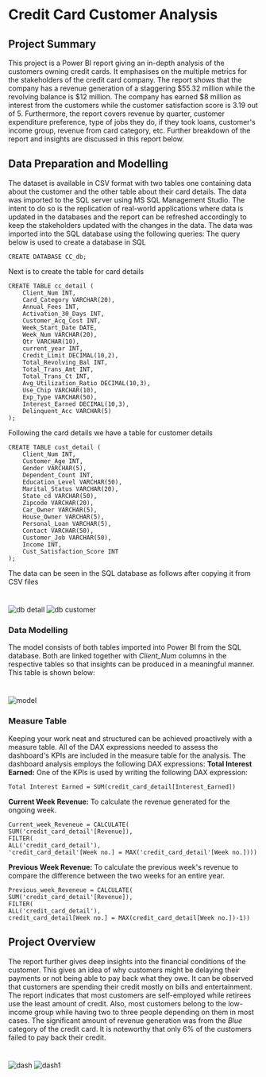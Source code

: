# Credit Card Customer Analysis
## Project Summary
This project is a Power BI report giving an in-depth analysis of the customers owning credit cards. It emphasises on the multiple metrics for the stakeholders of the credit card company. The report shows that the company has a revenue generation of a staggering $55.32 million while the revolving balance is $12 million. The company has earned $8 million as interest from the customers while the customer satisfaction score is 3.19 out of 5. Furthermore, the report covers revenue by quarter, customer expenditure preference, type of jobs they do, if they took loans, customer's income group, revenue from card category, etc. Further breakdown of the report and insights are discussed in this report below.
## Data Preparation and Modelling
The dataset is available in CSV format with two tables one containing data about the customer and the other table about their card details. The data was imported to the SQL server using MS SQL Management Studio. The intent to do so is the replication of real-world applications where data is updated in the databases and the report can be refreshed accordingly to keep the stakeholders updated with the changes in the data. The data was imported into the SQL database using the following queries:
The query below is used to create a database in SQL
```
CREATE DATABASE CC_db;
```
Next is to create the table for card details
```
CREATE TABLE cc_detail (
    Client_Num INT,
    Card_Category VARCHAR(20),
    Annual_Fees INT,
    Activation_30_Days INT,
    Customer_Acq_Cost INT,
    Week_Start_Date DATE,
    Week_Num VARCHAR(20),
    Qtr VARCHAR(10),
    current_year INT,
    Credit_Limit DECIMAL(10,2),
    Total_Revolving_Bal INT,
    Total_Trans_Amt INT,
    Total_Trans_Ct INT,
    Avg_Utilization_Ratio DECIMAL(10,3),
    Use_Chip VARCHAR(10),
    Exp_Type VARCHAR(50),
    Interest_Earned DECIMAL(10,3),
    Delinquent_Acc VARCHAR(5)
);
```
Following the card details we have a table for customer details
```
CREATE TABLE cust_detail (
    Client_Num INT,
    Customer_Age INT,
    Gender VARCHAR(5),
    Dependent_Count INT,
    Education_Level VARCHAR(50),
    Marital_Status VARCHAR(20),
    State_cd VARCHAR(50),
    Zipcode VARCHAR(20),
    Car_Owner VARCHAR(5),
    House_Owner VARCHAR(5),
    Personal_Loan VARCHAR(5),
    Contact VARCHAR(50),
    Customer_Job VARCHAR(50),
    Income INT,
    Cust_Satisfaction_Score INT
);
```
The data can be seen in the SQL database as follows after copying it from CSV files
#
![db detail](https://github.com/user-attachments/assets/b422fc72-873c-4c41-a911-d64fdd71c2e7)
![db customer](https://github.com/user-attachments/assets/e6889ca2-203b-456d-91ee-fb15381a3210)
### Data Modelling
The model consists of both tables imported into Power BI from the SQL database. Both are linked together with *Client_Num* columns in the respective tables so that insights can be produced in a meaningful manner. This table is shown below:
#
![model](https://github.com/user-attachments/assets/f117e3d3-466e-4c75-bc5d-6dd56ba98c8c)
### Measure Table
Keeping your work neat and structured can be achieved proactively with a measure table. All of the DAX expressions needed to assess the dashboard's KPIs are included in the measure table for the analysis. The dashboard analysis employs the following DAX expressions:
**Total Interest Earned:** One of the KPIs is used by writing the following DAX expression:
```
Total Interest Earned = SUM(credit_card_detail[Interest_Earned])
```
**Current Week Revenue:** To calculate the revenue generated for the ongoing week.
```
Current_week_Reveneue = CALCULATE(
SUM('credit_card_detail'[Revenue]),
FILTER(
ALL('credit_card_detail'),
'credit_card_detail'[Week no.] = MAX('credit_card_detail'[Week no.])))
```
**Previous Week Revenue:** To calculate the previous week's revenue to compare the difference between the two weeks for an entire year.
```
Previous_week_Reveneue = CALCULATE(
SUM('credit_card_detail'[Revenue]),
FILTER(
ALL('credit_card_detail'),
credit_card_detail[Week no.] = MAX(credit_card_detail[Week no.])-1))
```
## Project Overview
The report further gives deep insights into the financial conditions of the customer. This gives an idea of why customers might be delaying their payments or not being able to pay back what they owe. It can be observed that customers are spending their credit mostly on bills and entertainment. The report indicates that most customers are self-employed while retirees use the least amount of credit. Also, most customers belong to the low-income group while having two to three people depending on them in most cases. The significant amount of revenue generation was from the *Blue* category of the credit card. It is noteworthy that only 6% of the customers failed to pay back their credit.
#
![dash](https://github.com/user-attachments/assets/39244454-184d-4756-9df9-d5bcb53ff599)
![dash1](https://github.com/user-attachments/assets/2b58591f-e8de-4ca4-9894-38f6852f385f)
